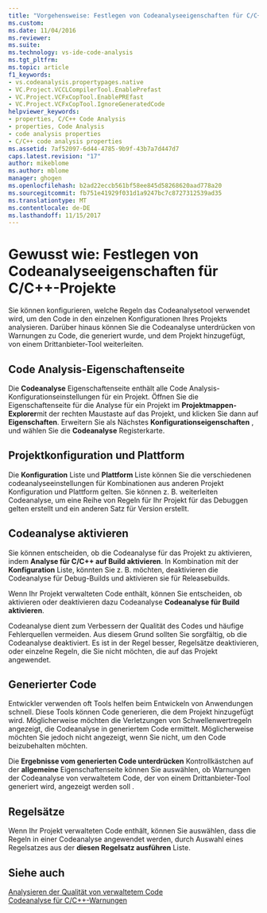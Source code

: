 ```yaml
---
title: "Vorgehensweise: Festlegen von Codeanalyseeigenschaften für C/C++-Projekte | Microsoft Docs"
ms.custom: 
ms.date: 11/04/2016
ms.reviewer: 
ms.suite: 
ms.technology: vs-ide-code-analysis
ms.tgt_pltfrm: 
ms.topic: article
f1_keywords:
- vs.codeanalysis.propertypages.native
- VC.Project.VCCLCompilerTool.EnablePrefast
- VC.Project.VCFxCopTool.EnablePREfast
- VC.Project.VCFxCopTool.IgnoreGeneratedCode
helpviewer_keywords:
- properties, C/C++ Code Analysis
- properties, Code Analysis
- code analysis properties
- C/C++ code analysis properties
ms.assetid: 7af52097-6d44-4785-9b9f-43b7a7d447d7
caps.latest.revision: "17"
author: mikeblome
ms.author: mblome
manager: ghogen
ms.openlocfilehash: b2ad22eccb561bf58ee845d58268620aad778a20
ms.sourcegitcommit: fb751e41929f031d1a9247bc7c8727312539ad35
ms.translationtype: MT
ms.contentlocale: de-DE
ms.lasthandoff: 11/15/2017
---
```

# <a name="how-to-set-code-analysis-properties-for-cc-projects"></a>Gewusst wie: Festlegen von Codeanalyseeigenschaften für C/C++-Projekte
Sie können konfigurieren, welche Regeln das Codeanalysetool verwendet wird, um den Code in den einzelnen Konfigurationen Ihres Projekts analysieren. Darüber hinaus können Sie die Codeanalyse unterdrücken von Warnungen zu Code, die generiert wurde, und dem Projekt hinzugefügt, von einem Drittanbieter-Tool weiterleiten.  
  
## <a name="code-analysis-property-page"></a>Code Analysis-Eigenschaftenseite  
 Die **Codeanalyse** Eigenschaftenseite enthält alle Code Analysis-Konfigurationseinstellungen für ein Projekt. Öffnen Sie die Eigenschaftenseite für die Analyse für ein Projekt im **Projektmappen-Explorer**mit der rechten Maustaste auf das Projekt, und klicken Sie dann auf **Eigenschaften**. Erweitern Sie als Nächstes **Konfigurationseigenschaften** , und wählen Sie die **Codeanalyse** Registerkarte.  
  
## <a name="project-configuration-and-platform"></a>Projektkonfiguration und Plattform  
 Die **Konfiguration** Liste und **Plattform** Liste können Sie die verschiedenen codeanalyseeinstellungen für Kombinationen aus anderen Projekt Konfiguration und Plattform gelten. Sie können z. B. weiterleiten Codeanalyse, um eine Reihe von Regeln für Ihr Projekt für das Debuggen gelten erstellt und ein anderen Satz für Version erstellt.  
  
## <a name="enabling-code-analysis"></a>Codeanalyse aktivieren  
 Sie können entscheiden, ob die Codeanalyse für das Projekt zu aktivieren, indem **Analyse für C/C++ auf Build aktivieren**. In Kombination mit der **Konfiguration** Liste, könnten Sie z. B. möchten, deaktivieren die Codeanalyse für Debug-Builds und aktivieren sie für Releasebuilds.  
  
 Wenn Ihr Projekt verwalteten Code enthält, können Sie entscheiden, ob aktivieren oder deaktivieren dazu Codeanalyse **Codeanalyse für Build aktivieren**.  
  
 Codeanalyse dient zum Verbessern der Qualität des Codes und häufige Fehlerquellen vermeiden. Aus diesem Grund sollten Sie sorgfältig, ob die Codeanalyse deaktiviert. Es ist in der Regel besser, Regelsätze deaktivieren, oder einzelne Regeln, die Sie nicht möchten, die auf das Projekt angewendet.  
  
## <a name="generated-code"></a>Generierter Code  
 Entwickler verwenden oft Tools helfen beim Entwickeln von Anwendungen schnell. Diese Tools können Code generieren, die dem Projekt hinzugefügt wird. Möglicherweise möchten die Verletzungen von Schwellenwertregeln angezeigt, die Codeanalyse in generiertem Code ermittelt. Möglicherweise möchten Sie jedoch nicht angezeigt, wenn Sie nicht, um den Code beizubehalten möchten.  
  
 Die **Ergebnisse vom generierten Code unterdrücken** Kontrollkästchen auf der **allgemeine** Eigenschaftenseite können Sie auswählen, ob Warnungen der Codeanalyse von verwaltetem Code, der von einem Drittanbieter-Tool generiert wird, angezeigt werden soll .  
  
## <a name="rule-sets"></a>Regelsätze  
 Wenn Ihr Projekt verwalteten Code enthält, können Sie auswählen, dass die Regeln in einer Codeanalyse angewendet werden, durch Auswahl eines Regelsatzes aus der **diesen Regelsatz ausführen** Liste.  
  
## <a name="see-also"></a>Siehe auch  
 [Analysieren der Qualität von verwaltetem Code](../code-quality/analyzing-managed-code-quality-by-using-code-analysis.md)   
 [Codeanalyse für C/C++-Warnungen](../code-quality/code-analysis-for-c-cpp-warnings.md)